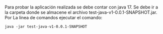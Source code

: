 Para probar la aplicación realizada se debe contar con java 17. 
Se  debe ir a la carpeta donde se almacene el archivo test-java-v1-0.0.1-SNAPSHOT.jar. 
Por La línea de comandos ejecutar el comando:

	java -jar test-java-v1-0.0.1-SNAPSHOT
